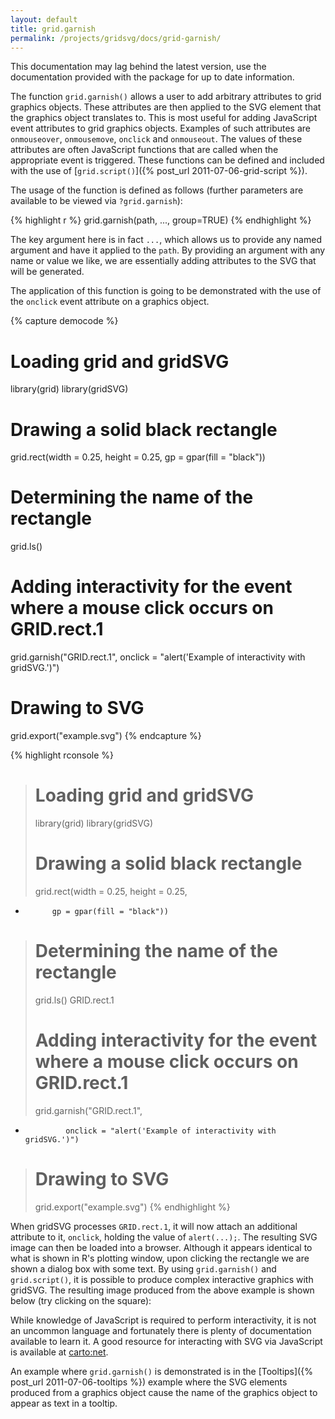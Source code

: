 ```yaml
---
layout: default
title: grid.garnish
permalink: /projects/gridsvg/docs/grid-garnish/
---
```


<p class="notice">This documentation may lag behind the latest version, use the documentation provided with the package for up to date information.</p>

The function `grid.garnish()` allows a user to add arbitrary attributes to grid
graphics objects. These attributes are then applied to the SVG element that the
graphics object translates to. This is most useful for adding JavaScript event
attributes to grid graphics objects. Examples of such attributes are
`onmouseover`, `onmousemove`, `onclick` and `onmouseout`. The values of these
attributes are often JavaScript functions that are called when the appropriate
event is triggered. These functions can be defined and included with the use of
[`grid.script()`]({% post_url 2011-07-06-grid-script %}).

The usage of the function is defined as follows (further parameters are
available to be viewed via `?grid.garnish`):

{% highlight r %}
grid.garnish(path, ..., group=TRUE)
{% endhighlight %}

The key argument here is in fact `...`, which allows us to provide any named
argument and have it applied to the `path`. By providing an argument with any
name or value we like, we are essentially adding attributes to the SVG that
will be generated.

The application of this function is going to be demonstrated with the use of
the `onclick` event attribute on a graphics object.

{% capture democode %}
# Loading grid and gridSVG
library(grid)
library(gridSVG)

# Drawing a solid black rectangle
grid.rect(width = 0.25, height = 0.25,
          gp = gpar(fill = "black"))

# Determining the name of the rectangle
grid.ls()

# Adding interactivity for the event where a mouse click occurs on GRID.rect.1
grid.garnish("GRID.rect.1",
             onclick = "alert('Example of interactivity with gridSVG.')")

# Drawing to SVG
grid.export("example.svg")
{% endcapture %}

{% highlight rconsole %}
> # Loading grid and gridSVG
> library(grid)
> library(gridSVG)
> 
> # Drawing a solid black rectangle
> grid.rect(width = 0.25, height = 0.25,
+           gp = gpar(fill = "black"))
> 
> # Determining the name of the rectangle
> grid.ls()
GRID.rect.1
> 
> # Adding interactivity for the event where a mouse click occurs on GRID.rect.1
> grid.garnish("GRID.rect.1",
+              onclick = "alert('Example of interactivity with gridSVG.')")
> 
> # Drawing to SVG
> grid.export("example.svg")
{% endhighlight %}

When gridSVG processes `GRID.rect.1`, it will now attach an additional
attribute to it, `onclick`, holding the value of `alert(...);`. The resulting
SVG image can then be loaded into a browser. Although it appears identical to
what is shown in R's plotting window, upon clicking the rectangle we are shown
a dialog box with some text. By using `grid.garnish()` and `grid.script()`, it
is possible to produce complex interactive graphics with gridSVG. The resulting
image produced from the above example is shown below (try clicking on the
square):

<object data="/projects/gridsvg/docs/grid-garnish-example.svg" type="image/svg+xml" class="span-90pc"></object>

While knowledge of JavaScript is required to perform interactivity, it is not
an uncommon language and fortunately there is plenty of documentation available
to learn it. A good resource for interacting with SVG via JavaScript is
available at [carto:net](http://www.carto.net/papers/svg/samples/#iact).

An example where `grid.garnish()` is demonstrated is in the
[Tooltips]({% post_url 2011-07-06-tooltips %}) example where the SVG elements
produced from a graphics object cause the name of the graphics object to appear
as text in a tooltip.

<script type="text/javascript" src="/scripts/gridsvg-scripts.js"></script>
